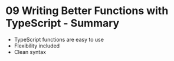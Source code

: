 # 09 Writing Better Functions with TypeScript - Summary

- TypeScript functions are easy to use
- Flexibility included
- Clean syntax